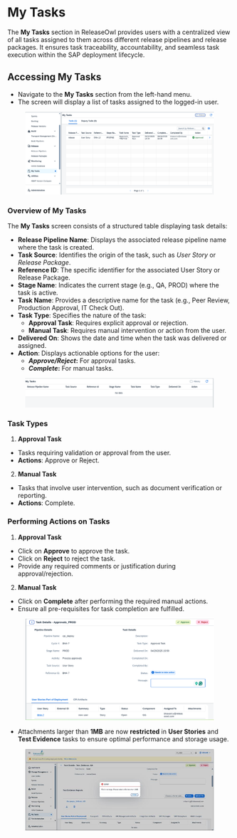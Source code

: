 # My Tasks

The **My Tasks** section in ReleaseOwl provides users with a centralized view of all tasks assigned to them across different release pipelines and release packages. It ensures task traceability, accountability, and seamless task execution within the SAP deployment lifecycle.

## **Accessing My Tasks**

* Navigate to the **My Tasks** section from the left-hand menu.
* The screen will display a list of tasks assigned to the logged-in user.

<figure><img src="../.gitbook/assets/image (2) (1) (1) (1) (1) (1).png" alt=""><figcaption></figcaption></figure>

### **Overview of My Tasks**

The **My Tasks** screen consists of a structured table displaying task details:

* **Release Pipeline Name**: Displays the associated release pipeline name where the task is created.
* **Task Source**: Identifies the origin of the task, such as _User Story_ or _Release Package_.
* **Reference ID**: The specific identifier for the associated User Story or Release Package.
* **Stage Name**: Indicates the current stage (e.g., QA, PROD) where the task is active.
* **Task Name**: Provides a descriptive name for the task (e.g., Peer Review, Production Approval, IT Check Out).
* **Task Type**: Specifies the nature of the task:
  * **Approval Task**: Requires explicit approval or rejection.
  * **Manual Task**: Requires manual intervention or action from the user.
* **Delivered On**: Shows the date and time when the task was delivered or assigned.
* **Action**: Displays actionable options for the user:
  * _**Approve/Reject**_**:** For approval tasks.
  * _**Complete**_**:** For manual tasks.

<figure><img src="../.gitbook/assets/image (40).png" alt=""><figcaption></figcaption></figure>

### **Task Types**

1. **Approval Task**

* Tasks requiring validation or approval from the user.
* **Actions**: Approve or Reject.

2. **Manual Task**

* Tasks that involve user intervention, such as document verification or reporting.
* **Actions**: Complete.

### **Performing Actions on Tasks**

1. **Approval Task**

* Click on **Approve** to approve the task.
* Click on **Reject** to reject the task.
* Provide any required comments or justification during approval/rejection.

2. **Manual Task**

* Click on **Complete** after performing the required manual actions.
* Ensure all pre-requisites for task completion are fulfilled.

<figure><img src="../.gitbook/assets/image (1280).png" alt=""><figcaption></figcaption></figure>



* Attachments larger than **1MB** are now **restricted** in **User Stories** and **Test Evidence** tasks to ensure optimal performance and storage usage.

<figure><img src="../.gitbook/assets/image (1019).png" alt=""><figcaption></figcaption></figure>


